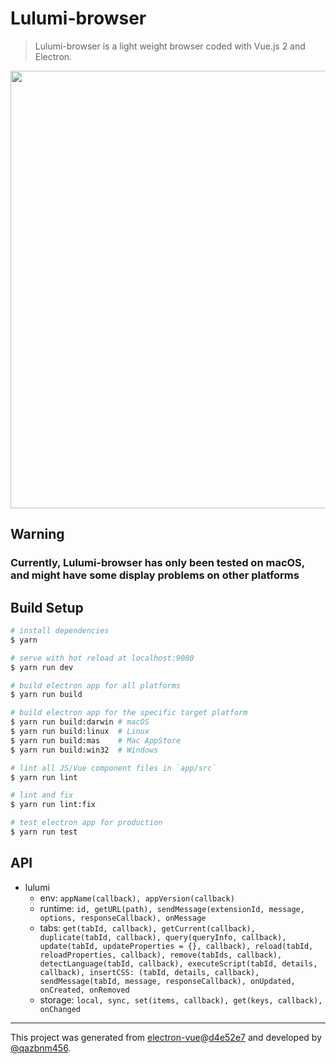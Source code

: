 # Lulumi-browser

> Lulumi-browser is a light weight browser coded with Vue.js 2 and Electron.

<p align="center">
  <a href="http://i.imgur.com/bvmh77u.png" target="_blank">
    <img src="http://i.imgur.com/bvmh77u.png" width="700px">
  </a>
</p>

## Warning

### Currently, Lulumi-browser has only been tested on macOS, and might have some display problems on other platforms

## Build Setup

``` bash
# install dependencies
$ yarn

# serve with hot reload at localhost:9080
$ yarn run dev

# build electron app for all platforms
$ yarn run build

# build electron app for the specific target platform
$ yarn run build:darwin # macOS
$ yarn run build:linux  # Linux
$ yarn run build:mas    # Mac AppStore
$ yarn run build:win32  # Windows

# lint all JS/Vue component files in `app/src`
$ yarn run lint

# lint and fix
$ yarn run lint:fix

# test electron app for production
$ yarn run test
```

## API

- lulumi
  * env: `appName(callback), appVersion(callback)`
  * runtime: `id, getURL(path), sendMessage(extensionId, message, options, responseCallback), onMessage`
  * tabs: `get(tabId, callback), getCurrent(callback), duplicate(tabId, callback), query(queryInfo, callback), update(tabId, updateProperties = {}, callback), reload(tabId, reloadProperties, callback), remove(tabIds, callback), detectLanguage(tabId, callback), executeScript(tabId, details, callback), insertCSS: (tabId, details, callback), sendMessage(tabId, message, responseCallback), onUpdated, onCreated, onRemoved`
  * storage: `local, sync, set(items, callback), get(keys, callback), onChanged`

---

This project was generated from [electron-vue](https://github.com/SimulatedGREG/electron-vue)@[d4e52e7](https://github.com/SimulatedGREG/electron-vue/commit/d4e52e7596be6715f7e5e575c40066856ceeea0c) and developed by [@qazbnm456](https://github.com/qazbnm456).
